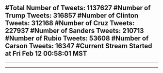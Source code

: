 #Total Number of Tweets: 1137627 
#Number of Trump Tweets: 316857
#Number of Clinton Tweets: 312168
#Number of Cruz Tweets: 227937
#Number of Sanders Tweets: 210713
#Number of Rubio Tweets: 53608
#Number of Carson Tweets: 16347
#Current Stream Started at Fri Feb 12 00:58:01 MST
---
---
---
